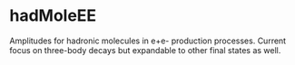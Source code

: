 # hadMoleEE
Amplitudes for hadronic molecules in e+e- production processes. Current focus on three-body decays but expandable to other final states as well.

